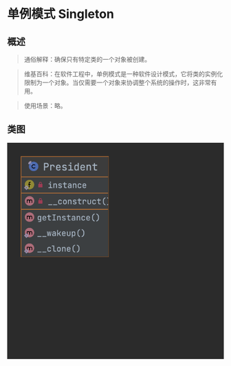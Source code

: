 # 单例模式 Singleton

## 概述
> 通俗解释：确保只有特定类的一个对象被创建。

> 维基百科：在软件工程中，单例模式是一种软件设计模式，它将类的实例化限制为一个对象。当仅需要一个对象来协调整个系统的操作时，这非常有用。

> 使用场景：略。

## 类图
![](Singleton.png)